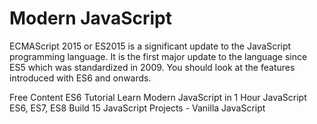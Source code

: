 # Modern JavaScript

ECMAScript 2015 or ES2015 is a significant update to the JavaScript programming language. It is the first major update to the language since ES5 which was standardized in 2009. You should look at the features introduced with ES6 and onwards.

<ResourceGroupTitle>Free Content</ResourceGroupTitle>
<BadgeLink badgeText='Read' colorScheme="yellow" href='https://www.javascripttutorial.net/es6/'>ES6 Tutorial</BadgeLink>
<BadgeLink badgeText='Watch' href='https://www.youtube.com/watch?v=NCwa_xi0Uuc'>Learn Modern JavaScript in 1 Hour</BadgeLink>
<BadgeLink badgeText='Watch' href='https://www.youtube.com/watch?v=nZ1DMMsyVyI'>JavaScript ES6, ES7, ES8</BadgeLink>
<BadgeLink badgeText='Course' colorScheme='green' href='https://www.youtube.com/watch?v=3PHXvlpOkf4'>Build 15 JavaScript Projects - Vanilla JavaScript</BadgeLink>
